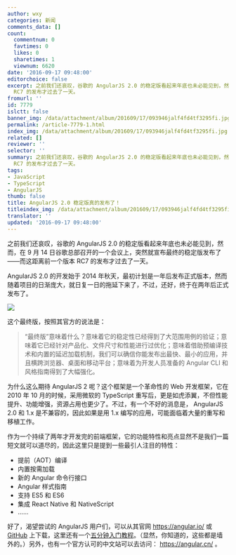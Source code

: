```yaml
---
author: wxy
categories: 新闻
comments_data: []
count:
  commentnum: 0
  favtimes: 0
  likes: 0
  sharetimes: 1
  viewnum: 6620
date: '2016-09-17 09:48:00'
editorchoice: false
excerpt: 之前我们还哀叹，谷歌的 AngularJS 2.0 的稳定版看起来年底也未必能见到，然而，在前几天谷歌总部召开的一个会议上，突然就宣布发布了最终的稳定版——而这距离前一个版本
  RC7 的发布才过去了一天。
fromurl: ''
id: 7779
islctt: false
banner_img: /data/attachment/album/201609/17/093946jalf4fd4tf3295fi.jpg
permalink: /article-7779-1.html
index_img: /data/attachment/album/201609/17/093946jalf4fd4tf3295fi.jpg
related: []
reviewer: ''
selector: ''
summary: 之前我们还哀叹，谷歌的 AngularJS 2.0 的稳定版看起来年底也未必能见到，然而，在前几天谷歌总部召开的一个会议上，突然就宣布发布了最终的稳定版——而这距离前一个版本
  RC7 的发布才过去了一天。
tags:
- JavaScript
- TypeScript
- AngularJS
thumb: false
title: AngularJS 2.0 稳定版真的发布了！
titleindex_img: /data/attachment/album/201609/17/093946jalf4fd4tf3295fi.jpg
translator: ''
updated: '2016-09-17 09:48:00'
---
```


之前我们还哀叹，谷歌的 AngularJS 2.0 的稳定版看起来年底也未必能见到，然而，在 9 月 14 日谷歌总部召开的一个会议上，突然就宣布最终的稳定版发布了——而这距离前一个版本 RC7 的发布才过去了一天。


AngularJS 2.0 的开发始于 2014 年秋天，最初计划是一年后发布正式版本，然而随着项目的日渐庞大，就日复一日的拖延下来了，不过，还好，终于在两年后正式发布了。


![](/data/attachment/album/201609/17/093946jalf4fd4tf3295fi.jpg)


这个最终版，按照其官方的说法是：



> 
> “最终版”意味着什么？意味着它的稳定性已经得到了大范围用例的验证；意味着它已经针对产品化、文件尺寸和性能进行过优化；意味着借助预编译技术和内置的延迟加载机制，我们可以确信你能发布出最快、最小的应用，并且横跨浏览器、桌面和移动平台；意味着为开发人员准备的 Angular CLI 和风格指南得到了大幅强化。
> 
> 
> 


为什么这么期待 AngularJS 2 呢？这个框架是一个革命性的 Web 开发框架，它在 2010 年 10 月的时候，采用微软的 TypeScript 重写后，更是如虎添翼，不但性能提升、功能增强，资源占用也更少了。不过，有一个不好的消息是， AngularJS 2.0 和 1.x 是不兼容的，因此如果是用 1.x 编写的应用，可能面临着大量的重写和移植工作。


作为一个持续了两年才开发完的前端框架，它的功能特性和亮点显然不是我们一篇短文就可以道尽的，因此这里只是提到一些最引人注目的特性：


* 提前（AOT）编译
* 内置按需加载
* 新的 Angular 命令行接口
* Angular 样式指南
* 支持 ES5 和 ES6
* 集成 React Native 和 NativeScript
* ……


好了，渴望尝试的 AngularJS 用户们，可以从其官网 <https://angular.io/> 或 [GitHub](https://github.com/angular/angular) 上下载，这里还有一个[五分钟入门教程](https://angular.io/docs/ts/latest/quickstart.html)。（显然，你知道的，这些都是墙外的。）另外，也有一个官方认可的中文站可以去访问： <https://angular.cn/> 。
